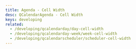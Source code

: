 ```yaml
---
title: Agenda - Cell Width
desc: QCalendarAgenda - Cell Width
keys: developing
related:
  - /developing/qcalendarday/day-cell-width
  - /developing/qcalendarday-week/week-cell-width
  - /developing/qcalendarscheduler/scheduler-cell-width
---
```


<example-viewer
  title="Cell Width"
  file="AgendaCellWidth"
  codepen-title="QCalendarAgenda"
/>
